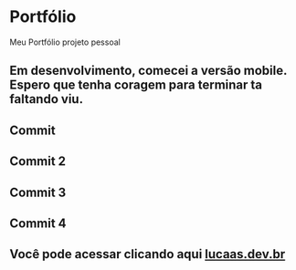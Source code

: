 # Portfólio
Meu Portfólio projeto pessoal 

## Em desenvolvimento, comecei a versão mobile. Espero que tenha coragem para terminar ta faltando viu.  
## Commit
## Commit 2
## Commit 3
## Commit 4


## Você pode acessar clicando aqui [lucaas.dev.br](lucaas.dev.br)
